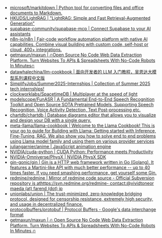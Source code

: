 + [microsoft/markitdown | Python tool for converting files and office documents to Markdown.](https://github.com//microsoft/markitdown)
+ [HKUDS/LightRAG | "LightRAG: Simple and Fast Retrieval-Augmented Generation"](https://github.com//HKUDS/LightRAG)
+ [supabase-community/supabase-mcp | Connect Supabase to your AI assistants](https://github.com//supabase-community/supabase-mcp)
+ [n8n-io/n8n | Fair-code workflow automation platform with native AI capabilities. Combine visual building with custom code, self-host or cloud, 400+ integrations.](https://github.com//n8n-io/n8n)
+ [getmaxun/maxun | 🔥Open Source No Code Web Data Extraction Platform. Turn Websites To APIs & Spreadsheets With No-Code Robots In Minutes🔥](https://github.com//getmaxun/maxun)
+ [datawhalechina/llm-cookbook | 面向开发者的 LLM 入门教程，吴恩达大模型系列课程中文版](https://github.com//datawhalechina/llm-cookbook)
+ [SimplifyJobs/Summer2025-Internships | Collection of Summer 2025 tech internships!](https://github.com//SimplifyJobs/Summer2025-Internships)
+ [clockworklabs/SpacetimeDB | Multiplayer at the speed of light](https://github.com//clockworklabs/SpacetimeDB)
+ [modelscope/FunASR | A Fundamental End-to-End Speech Recognition Toolkit and Open Source SOTA Pretrained Models, Supporting Speech Recognition, Voice Activity Detection, Text Post-processing etc.](https://github.com//modelscope/FunASR)
+ [chartdb/chartdb | Database diagrams editor that allows you to visualize and design your DB with a single query.](https://github.com//chartdb/chartdb)
+ [meta-llama/llama-cookbook | Welcome to the Llama Cookbook! This is your go to guide for Building with Llama: Getting started with Inference, Fine-Tuning, RAG. We also show you how to solve end to end problems using Llama model family and using them on various provider services](https://github.com//meta-llama/llama-cookbook)
+ [juliangarnier/anime | JavaScript animation engine](https://github.com//juliangarnier/anime)
+ [NVIDIA/cuda-python | CUDA Python: Performance meets Productivity](https://github.com//NVIDIA/cuda-python)
+ [NVIDIA-Omniverse/PhysX | NVIDIA PhysX SDK](https://github.com//NVIDIA-Omniverse/PhysX)
+ [gin-gonic/gin | Gin is a HTTP web framework written in Go (Golang). It features a Martini-like API with much better performance -- up to 40 times faster. If you need smashing performance, get yourself some Gin.](https://github.com//gin-gonic/gin)
+ [redmine/redmine | Mirror of redmine code source - Official Subversion repository is athttps://svn.redmine.org/redmine- contact:@vividtoneor maeda (at) farend (dot) jp](https://github.com//redmine/redmine)
+ [unionlabs/union | The trust-minimized, zero-knowledge bridging protocol, designed for censorship resistance, extremely high security, and usage in decentralized finance.](https://github.com//unionlabs/union)
+ [protocolbuffers/protobuf | Protocol Buffers - Google's data interchange format](https://github.com//protocolbuffers/protobuf)
+ [getmaxun/maxun | 🔥 Open Source No Code Web Data Extraction Platform. Turn Websites To APIs & Spreadsheets With No-Code Robots In Minutes 🔥](https://github.com//getmaxun/maxun)
